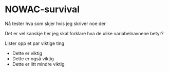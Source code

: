 # NOWAC-survival

Nå tester hva som skjer hvis jeg skriver noe der

Det er vel kanskje her jeg skal forklare hva de ulike variabelnavnene betyr?

Lister opp et par viktige ting

- Dette er viktig
- Dette er også viktig
- Dette er litt mindre viktig
